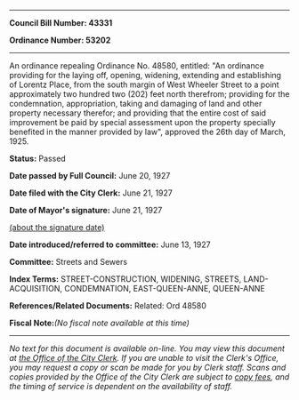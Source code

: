 

********

**Council Bill Number: 43331**
   
**Ordinance Number: 53202**
********

 An ordinance repealing Ordinance No. 48580, entitled: "An ordinance providing for the laying off, opening, widening, extending and establishing of Lorentz Place, from the south margin of West Wheeler Street to a point approximately two hundred two (202) feet north therefrom; providing for the condemnation, appropriation, taking and damaging of land and other property necessary therefor; and providing that the entire cost of said improvement be paid by special assessment upon the property specially benefited in the manner provided by law", approved the 26th day of March, 1925.

**Status:** Passed
   
**Date passed by Full Council:** June 20, 1927
   
**Date filed with the City Clerk:** June 21, 1927
   
**Date of Mayor's signature:** June 21, 1927
   
[(about the signature date)](/~public/approvaldate.htm)
   
   
   
**Date introduced/referred to committee:** June 13, 1927
   
**Committee:** Streets and Sewers
   
   
**Index Terms:** STREET-CONSTRUCTION, WIDENING, STREETS, LAND-ACQUISITION, CONDEMNATION, EAST-QUEEN-ANNE, QUEEN-ANNE

**References/Related Documents:** Related: Ord 48580

**Fiscal Note:**_(No fiscal note available at this time)_
********

_No text for this document is available on-line. You may view this document at [the Office of the City Clerk](http://www.seattle.gov/leg/clerk/contactUs.htm). If you are unable to visit the Clerk's Office, you may request a copy or scan be made for you by Clerk staff. Scans and copies provided by the Office of the City Clerk are subject to [copy fees](http://clerk.seattle.gov/~public/clerkfees.htm), and the timing of service is dependent on the availability of staff._

